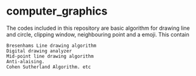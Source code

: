 # computer_graphics

The codes included in this repository are basic algorithm for drawing line and circle, clipping window, neighbouring point and a emoji. This contain

    Bresenhams Line drawing algorithm
    Digital drawing analyzer
    Mid-point line drawing algorithm
    Anti-alaising.
    Cohen Sutherland Algorithm. etc
